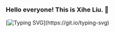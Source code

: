 ### Hello everyone! This is Xihe Liu. 👋

<!--
**foisliu/foisliu** is a ✨ _special_ ✨ repository because its `README.md` (this file) appears on your GitHub profile.

Here are some ideas to get you started:

- 🔭 I’m currently working on ...
- 🌱 I’m currently learning ...
- 👯 I’m looking to collaborate on ...
- 🤔 I’m looking for help with ...
- 💬 Ask me about ...
- 📫 How to reach me: ...
- 😄 Pronouns: ...
- ⚡ Fun fact: ...
-->
[![Typing SVG](https://readme-typing-svg.demolab.com?font=Ubuntu&size=25&duration=1000&pause=1500&color=6D34A4&center=true&vCenter=true&multiline=true&width=435&lines=Hello+everyone!+This+is+Xihe+Liu.;I+come+from+the+School+of+Physics+at+Shandong+University.)](https://git.io/typing-svg)










